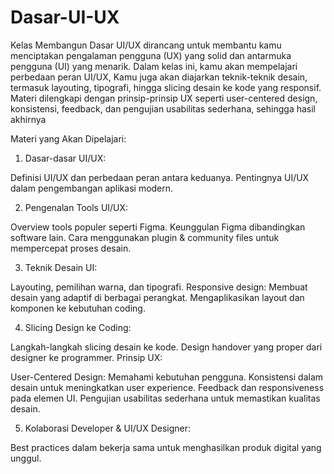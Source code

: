 # Dasar-UI-UX

Kelas Membangun Dasar UI/UX
dirancang untuk membantu kamu menciptakan pengalaman pengguna (UX) yang solid dan antarmuka pengguna (UI) yang menarik.
Dalam kelas ini, kamu akan mempelajari perbedaan peran UI/UX, Kamu juga akan diajarkan teknik-teknik desain, termasuk layouting, tipografi, hingga slicing desain ke kode yang responsif. Materi dilengkapi dengan prinsip-prinsip UX seperti user-centered design, konsistensi, feedback, dan pengujian usabilitas sederhana, sehingga hasil akhirnya

Materi yang Akan Dipelajari:

1. Dasar-dasar UI/UX:

Definisi UI/UX dan perbedaan peran antara keduanya.
Pentingnya UI/UX dalam pengembangan aplikasi modern.

2. Pengenalan Tools UI/UX:

Overview tools populer seperti Figma.
Keunggulan Figma dibandingkan software lain.
Cara menggunakan plugin & community files untuk mempercepat proses desain.

3. Teknik Desain UI:

Layouting, pemilihan warna, dan tipografi.
Responsive design: Membuat desain yang adaptif di berbagai perangkat.
Mengaplikasikan layout dan komponen ke kebutuhan coding.

4. Slicing Design ke Coding:

Langkah-langkah slicing desain ke kode.
Design handover yang proper dari designer ke programmer.
Prinsip UX:

User-Centered Design: Memahami kebutuhan pengguna.
Konsistensi dalam desain untuk meningkatkan user experience.
Feedback dan responsiveness pada elemen UI.
Pengujian usabilitas sederhana untuk memastikan kualitas desain.

5. Kolaborasi Developer & UI/UX Designer:

Best practices dalam bekerja sama untuk menghasilkan produk digital yang unggul.
